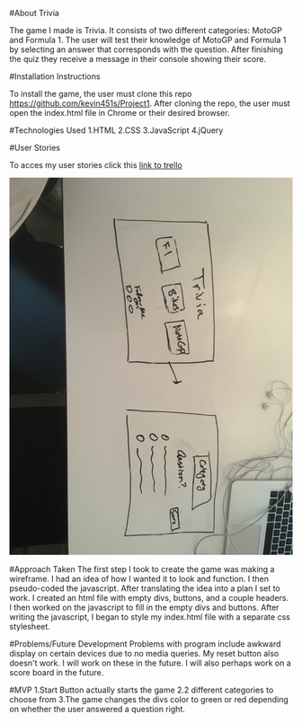 #About Trivia

The game I made is Trivia. It consists of two different categories: MotoGP and Formula 1. The user will test their knowledge of MotoGP and Formula 1 by selecting an answer that corresponds with the question. After finishing the quiz they receive a message in their console showing their score.

#Installation Instructions

To install the game, the user must clone this repo https://github.com/kevin451s/Project1. After cloning the repo, the user must open the index.html file in Chrome or their desired browser.  

#Technologies Used
1.HTML
2.CSS
3.JavaScript
4.jQuery

#User Stories

To acces my user stories click this [link to trello](https://trello.com/b/L65G5HfJ/welcome-board)

![wireframe](/assets/wireframe.JPG)

#Approach Taken
The first step I took to create the game was making a wireframe. I had an idea of how I wanted it to look and function. I then pseudo-coded the javascript. After translating the idea into a plan I set to work. I created an html file with empty divs, buttons, and a couple headers. I then worked on the javascript to fill in the empty divs and buttons. After writing the javascript, I began to style my index.html file with a separate css stylesheet.

#Problems/Future Development
Problems with program include awkward display on certain devices due to no media queries. My reset button also doesn't work. I will work on these in the future. I will also perhaps work on a score board in the future.

#MVP
1.Start Button actually starts the game
2.2 different categories to choose from
3.The game changes the divs color to green or red depending on whether the user answered a question right.  
